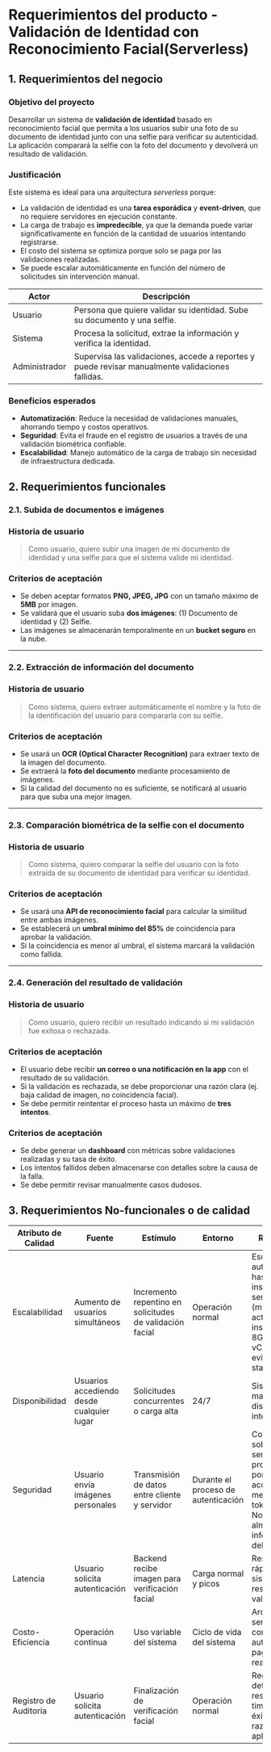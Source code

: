 # Requerimientos del producto - Validación de Identidad con Reconocimiento Facial(Serverless)

## 1. Requerimientos del negocio
### **Objetivo del proyecto**

Desarrollar un sistema de **validación de identidad** basado en reconocimiento facial que permita a los usuarios subir una foto de su documento de identidad junto con una selfie para verificar su autenticidad. La aplicación comparará la selfie con la foto del documento y devolverá un resultado de validación.

### **Justificación**

Este sistema es ideal para una arquitectura *serverless* porque:

- La validación de identidad es una **tarea esporádica** y **event-driven**, que no requiere servidores en ejecución constante.
- La carga de trabajo es **impredecible**, ya que la demanda puede variar significativamente en función de la cantidad de usuarios intentando registrarse.
- El costo del sistema se optimiza porque solo se paga por las validaciones realizadas.
- Se puede escalar automáticamente en función del número de solicitudes sin intervención manual.

| Actor | Descripción|
|---------------|-------------------------------------------------------------------------------------------------|
| Usuario       | Persona que quiere validar su identidad. Sube su documento y una selfie.                        |
| Sistema       | Procesa la solicitud, extrae la información y verifica la identidad.                            |  
| Administrador | Supervisa las validaciones, accede a reportes y puede revisar manualmente validaciones fallidas.|  

### **Beneficios esperados**

- **Automatización**: Reduce la necesidad de validaciones manuales, ahorrando tiempo y costos operativos.
- **Seguridad**: Evita el fraude en el registro de usuarios a través de una validación biométrica confiable.
- **Escalabilidad**: Manejo automático de la carga de trabajo sin necesidad de infraestructura dedicada.

## 2. Requerimientos funcionales
### **2.1. Subida de documentos e imágenes**

### **Historia de usuario**

> Como usuario, quiero subir una imagen de mi documento de identidad y una selfie para que el sistema valide mi identidad.
> 

### **Criterios de aceptación**

- Se deben aceptar formatos **PNG, JPEG, JPG** con un tamaño máximo de **5MB** por imagen.
- Se validará que el usuario suba **dos imágenes**: (1) Documento de identidad y (2) Selfie.
- Las imágenes se almacenarán temporalmente en un **bucket seguro** en la nube.

---

### **2.2. Extracción de información del documento**

### **Historia de usuario**

> Como sistema, quiero extraer automáticamente el nombre y la foto de la identificación del usuario para compararla con su selfie.
> 

### **Criterios de aceptación**

- Se usará un **OCR (Optical Character Recognition)** para extraer texto de la imagen del documento.
- Se extraerá la **foto del documento** mediante procesamiento de imágenes.
- Si la calidad del documento no es suficiente, se notificará al usuario para que suba una mejor imagen.

---

### **2.3. Comparación biométrica de la selfie con el documento**

### **Historia de usuario**

> Como sistema, quiero comparar la selfie del usuario con la foto extraída de su documento de identidad para verificar su identidad.
> 

### **Criterios de aceptación**

- Se usará una **API de reconocimiento facial** para calcular la similitud entre ambas imágenes.
- Se establecerá un **umbral mínimo del 85%** de coincidencia para aprobar la validación.
- Si la coincidencia es menor al umbral, el sistema marcará la validación como fallida.

---

### **2.4. Generación del resultado de validación**

### **Historia de usuario**

> Como usuario, quiero recibir un resultado indicando si mi validación fue exitosa o rechazada.
> 

### **Criterios de aceptación**

- El usuario debe recibir **un correo o una notificación en la app** con el resultado de su validación.
- Si la validación es rechazada, se debe proporcionar una razón clara (ej. baja calidad de imagen, no coincidencia facial).
- Se debe permitir reintentar el proceso hasta un máximo de **tres intentos**.

### **Criterios de aceptación**

- Se debe generar un **dashboard** con métricas sobre validaciones realizadas y su tasa de éxito.
- Los intentos fallidos deben almacenarse con detalles sobre la causa de la falla.
- Se debe permitir revisar manualmente casos dudosos.

## 3. Requerimientos No-funcionales o de calidad

| Atributo de Calidad   | Fuente                                     | Estímulo                                                              | Entorno                             | Respuesta                                                                                                                         | Métrica                                                                 |
|-----------------------|--------------------------------------------|-----------------------------------------------------------------------|--------------------------------------|-----------------------------------------------------------------------------------------------------------------------------------|-------------------------------------------------------------------------|
| Escalabilidad         | Aumento de usuarios simultáneos            | Incremento repentino en solicitudes de validación facial              | Operación normal                     | Escalamiento automático hasta 10 instancias serverless (mínimo 1 activa). Cada instancia con 8GB RAM y 2 vCPU para evitar cold starts | Manejo de hasta 10x carga base sin degradación. Cold start ≤ 1 vez por día |
| Disponibilidad        | Usuarios accediendo desde cualquier lugar  | Solicitudes concurrentes o carga alta                                 | 24/7                                 | Sistema se mantiene disponible sin interrupciones                                                                                | ≥ 99.9% de uptime mensual                                              |
| Seguridad             | Usuario envía imágenes personales          | Transmisión de datos entre cliente y servidor                         | Durante el proceso de autenticación  | Comunicación sobre HTTPS, servicios protegidos por VPN, acceso mediante token OAuth. No se almacena información del usuario       | 100% conexiones HTTPS, VPN activa, OAuth requerido. 0% de almacenamiento en reposo |
| Latencia              | Usuario solicita autenticación             | Backend recibe imagen para verificación facial                        | Carga normal y picos                 | Respuesta rápida del sistema con resultado de validación                                                                          | 95% de respuestas en ≤ 3 segundos                                      |
| Costo-Eficiencia      | Operación continua                         | Uso variable del sistema                                              | Ciclo de vida del sistema            | Arquitectura serverless con escalado automático y pago por uso real                                                               | Sin costos fijos; facturación basada en invocaciones y recursos utilizados |
| Registro de Auditoría| Usuario solicita autenticación             | Finalización de verificación facial                                   | Operación normal                     | Registro detallado del resultado con timestamp, éxito o fallo, y razón (si aplica)                                                | 100% de autenticaciones auditadas                                     |


